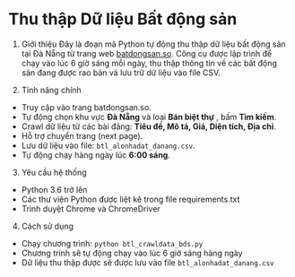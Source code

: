 # Thu thập Dữ liệu Bất động sản
1. Giới thiệu
Đây là đoạn mã Python tự động thu thập dữ liệu bất động sản tại Đà Nẵng từ trang web [batdongsan.so](https://batdongsan.so/). Công cụ được lập trình để chạy vào lúc 6 giờ sáng mỗi ngày, thu thập thông tin về các bất động sản đang được rao bán và lưu trữ dữ liệu vào file CSV.

2. Tính năng chính
- Truy cập vào trang batdongsan.so.
- Tự động chọn khu vực **Đà Nẵng** và loại **Bán biệt thự** , bấm **Tìm kiếm**.
- Crawl dữ liệu từ các bài đăng: **Tiêu đề, Mô tả, Giá, Diện tích, Địa chỉ**.
- Hỗ trợ chuyển trang (next page).
- Lưu dữ liệu vào file: `btl_alonhadat_danang.csv`.
- Tự động chạy hàng ngày lúc **6:00 sáng**.

3. Yêu cầu hệ thống
- Python 3.6 trở lên
- Các thư viện Python được liệt kê trong file requirements.txt
- Trình duyệt Chrome và ChromeDriver

4. Cách sử dụng
- Chạy chương trình: `python btl_crawldata_bds.py`
- Chương trình sẽ tự động chạy vào lúc 6 giờ sáng hàng ngày
- Dữ liệu thu thập được sẽ được lưu vào file `btl_alonhadat_danang.csv`